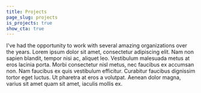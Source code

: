 ```yaml
---
title: Projects
page_slug: projects
is_projects: true
show_cta: true
---
```


<p class="lead">I've had the opportunity to work with several amazing organizations over the years. Lorem ipsum dolor sit amet, consectetur adipiscing elit. Nam non sapien blandit, tempor nisi ac, aliquet leo. Vestibulum malesuada metus at eros lacinia porta. Morbi consectetur nisl metus, nec faucibus ex accumsan non. Nam faucibus ex quis vestibulum efficitur. Curabitur faucibus dignissim tortor eget luctus. Ut pharetra at eros a volutpat. Aenean dolor magna, varius sit amet quam sit amet, iaculis mollis ex.</p>